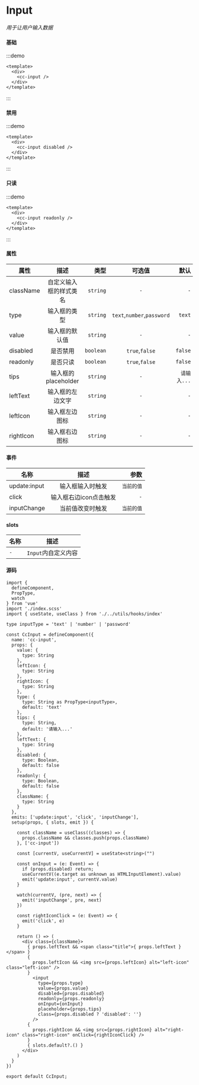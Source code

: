 # Input
*用于让用户输入数据*
#### 基础
:::demo
```vue
<template>
  <div>
    <cc-input />
  </div>
</template>
```
:::

#### 禁用
:::demo
```vue
<template>
  <div>
    <cc-input disabled />
  </div>
</template>
```
:::

#### 只读
:::demo
```vue
<template>
  <div>
    <cc-input readonly />
  </div>
</template>
```
:::

#### 属性
| 属性 | 描述 | 类型 | 可选值 | 默认 |
| ------------- |:-------------:| -----:|:-------------:| -----:|
| className | 自定义输入框的样式类名 | `string` | `-` | `-`  |
| type  | 输入框的类型 | `string` | `text`,`number`,`password` | `text` |
| value | 输入框的默认值 | `string` | `-` | `-` |
| disabled | 是否禁用 | `boolean` | `true`,`false` | `false` |
| readonly | 是否只读 | `boolean` | `true`,`false` | `false` |
| tips | 输入框的placeholder | `string` | `-` | `请输入...` |
| leftText | 输入框的左边文字 | `string` | `-` | `-` |
| leftIcon | 输入框左边图标 | `string` | `-` | `-` |
| rightIcon | 输入框右边图标 | `string` | `-` | `-` |

#### 事件
| 名称 | 描述 | 参数 |
| ------------- |:-------------:| -----:|
| update:input | 输入框输入时触发 | `当前的值` |
| click | 输入框右边icon点击触发 | `-` |
| inputChange | 当前值改变时触发 | `当前的值` |

#### slots
| 名称 | 描述 |
| ------------- |:-------------:|
| `-` | `Input`内自定义内容 |

#### 源码
```tsx
import {
  defineComponent,
  PropType,
  watch
} from 'vue'
import './index.scss'
import { useState, useClass } from './../utils/hooks/index'

type inputType = 'text' | 'number' | 'password'

const CcInput = defineComponent({
  name: 'cc-input',
  props: {
    value: {
      type: String
    },  
    leftIcon: {
      type: String
    },
    rightIcon: {
      type: String
    },
    type: {
      type: String as PropType<inputType>,
      default: 'text'
    },
    tips: {
      type: String,
      default: '请输入...'
    },
    leftText: {
      type: String
    },
    disabled: {
      type: Boolean,
      default: false
    },
    readonly: {
      type: Boolean,
      default: false
    },
    className: {
      type: String
    }
  },
  emits: ['update:input', 'click', 'inputChange'],
  setup(props, { slots, emit }) {

    const className = useClass((classes) => {
      props.className && classes.push(props.className)
    }, ['cc-input'])

    const [currentV, useCurrentV] = useState<string>("")

    const onInput = (e: Event) => {
      if (props.disabled) return;
      useCurrentV((e.target as unknown as HTMLInputElement).value)
      emit('update:input', currentV.value)
    }

    watch(currentV, (pre, next) => {
      emit('inputChange', pre, next)
    })

    const rightIconClick = (e: Event) => {
      emit('click', e)
    }

    return () => (
      <div class={className}>
        { props.leftText && <span class="title">{ props.leftText }</span> }
        {
          props.leftIcon && <img src={props.leftIcon} alt="left-icon" class="left-icon" />
        }
          <input
            type={props.type}
            value={props.value}
            disabled={props.disabled}
            readonly={props.readonly}
            onInput={onInput}
            placeholder={props.tips}
            class={props.disabled ? 'disabled': ''}
          />
        {
          props.rightIcon && <img src={props.rightIcon} alt="right-icon" class="right-icon" onClick={rightIconClick} />
        }
        { slots.default?.() }
      </div>
    )
  }
})

export default CcInput;
```
